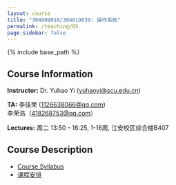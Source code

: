 ```yaml
---
layout: course
title: "304009010/304019030: 操作系统"
permalink: /teaching/OS
page.sidebar: false
---
```


{% include base_path %}

## Course Information

**Instructor:** Dr. Yuhao Yi (yuhaoyi@scu.edu.cn)

**TA:** 李佳荣 (1126638066@qq.com)\
李荣浩（418268753@qq.com）

**Lectures:** 周二 13:50 - 16:25, 1-16周, 江安校区综合楼B407


## Course Description

- [Course Syllabus](https://kdocs.cn/l/cvXEWol6FSpu)
- [课程安排](https://kdocs.cn/l/ckPfDATkk5pz)
